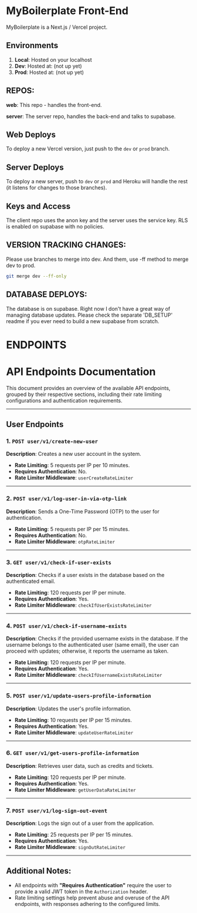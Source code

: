 # MyBoilerplate Front-End

MyBoilerplate is a Next.js / Vercel project.

## Environments

1. **Local**: Hosted on your localhost
2. **Dev**: Hosted at: (not up yet)
3. **Prod**: Hosted at: (not up yet)

## REPOS:

**web**: This repo - handles the front-end.

**server**: The server repo, handles the back-end and talks to supabase.

## Web Deploys

To deploy a new Vercel version, just push to the `dev` or `prod` branch.

## Server Deploys

To deploy a new server, push to `dev` or `prod` and Heroku will handle the rest (it listens for changes to those branches).

## Keys and Access

The client repo uses the anon key and the server uses the service key. RLS is enabled on supabase with no policies.

## VERSION TRACKING CHANGES:

Please use branches to merge into dev.
And them, use -ff method to merge dev to prod.

```bash
git merge dev --ff-only
```

## DATABASE DEPLOYS:

The database is on supabase. Right now I don't have a great way of managing database updates. Please check the separate 'DB_SETUP' readme if you ever need to build a new supabase from scratch.

# ENDPOINTS

# API Endpoints Documentation

This document provides an overview of the available API endpoints, grouped by their respective sections, including their rate limiting configurations and authentication requirements.

---

## User Endpoints

### 1. `POST user/v1/create-new-user`

**Description**: Creates a new user account in the system.

- **Rate Limiting**: 5 requests per IP per 10 minutes.
- **Requires Authentication**: No.
- **Rate Limiter Middleware**: `userCreateRateLimiter`

---

### 2. `POST user/v1/log-user-in-via-otp-link`

**Description**: Sends a One-Time Password (OTP) to the user for authentication.

- **Rate Limiting**: 5 requests per IP per 15 minutes.
- **Requires Authentication**: No.
- **Rate Limiter Middleware**: `otpRateLimiter`

---

### 3. `GET user/v1/check-if-user-exists`

**Description**: Checks if a user exists in the database based on the authenticated email.

- **Rate Limiting**: 120 requests per IP per minute.
- **Requires Authentication**: Yes.
- **Rate Limiter Middleware**: `checkIfUserExistsRateLimiter`

---

### 4. `POST user/v1/check-if-username-exists`

**Description**: Checks if the provided username exists in the database. If the username belongs to the authenticated user (same email), the user can proceed with updates; otherwise, it reports the username as taken.

- **Rate Limiting**: 120 requests per IP per minute.
- **Requires Authentication**: Yes.
- **Rate Limiter Middleware**: `checkIfUsernameExistsRateLimiter`

---

### 5. `POST user/v1/update-users-profile-information`

**Description**: Updates the user's profile information.

- **Rate Limiting**: 10 requests per IP per 15 minutes.
- **Requires Authentication**: Yes.
- **Rate Limiter Middleware**: `updateUserRateLimiter`

---

### 6. `GET user/v1/get-users-profile-information`

**Description**: Retrieves user data, such as credits and tickets.

- **Rate Limiting**: 120 requests per IP per minute.
- **Requires Authentication**: Yes.
- **Rate Limiter Middleware**: `getUserDataRateLimiter`

---

### 7. `POST user/v1/log-sign-out-event`

**Description**: Logs the sign out of a user from the application.

- **Rate Limiting**: 25 requests per IP per 15 minutes.
- **Requires Authentication**: Yes.
- **Rate Limiter Middleware**: `signOutRateLimiter`

---

## Additional Notes:

- All endpoints with **"Requires Authentication"** require the user to provide a valid JWT token in the `Authorization` header.
- Rate limiting settings help prevent abuse and overuse of the API endpoints, with responses adhering to the configured limits.
